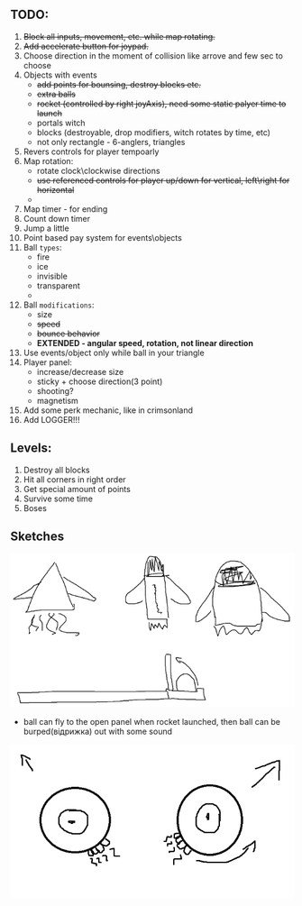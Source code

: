 ## TODO:
1. ~~Block all inputs, movement, etc. while map rotating.~~
2. ~~Add accelerate button for joypad.~~
3. Choose direction in the moment of collision like arrove and few sec to choose
4. Objects with events
   - ~~add points for bounsing, destroy blocks etc.~~
   - ~~extra balls~~
   - ~~rocket (controlled by right joyAxis), need some static palyer time to launch~~
   - portals witch 
   - blocks (destroyable, drop modifiers, witch rotates by time, etc)
   - not only rectangle - 6-anglers, triangles
5. Revers controls for player tempoarly
6. Map rotation:
   - rotate clock\clockwise directions
   - ~~use referenced controls for player up/down for vertical, left\right for horizontal~~
   - 
7. Map timer - for ending
8. Count down timer
9. Jump a little
10. Point based pay system for events\objects
11. Ball ```types```:
    - fire
    - ice
    - invisible
    - transparent
    - 
12. Ball ```modifications```:
    - size
    - ~~speed~~
    - ~~bounce behavior~~
    - **EXTENDED - angular speed, rotation, not linear direction**
13. Use events/object only while ball in your triangle
14. Player panel:
    - increase/decrease size
    - sticky + choose direction(3 point)
    - shooting?
    - magnetism
15. Add some perk mechanic, like in crimsonland
16. Add LOGGER!!!

## Levels:

1. Destroy all blocks
2. Hit all corners in right order
3. Get special amount of points
4. Survive some time
5. Boses

## Sketches

![Alt text](.docs/rocket_template.png)
* ball can fly to the open panel when rocket launched, then ball can be burped(відрижка) out with some sound

![Alt text](.docs/rocket_template_2.png)





